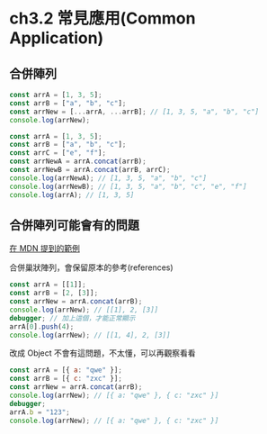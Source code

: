 # ch3.2 常見應用(Common Application)

## 合併陣列

```javascript
const arrA = [1, 3, 5];
const arrB = ["a", "b", "c"];
const arrNew = [...arrA, ...arrB]; // [1, 3, 5, "a", "b", "c"]
console.log(arrNew);
```

```javascript
const arrA = [1, 3, 5];
const arrB = ["a", "b", "c"];
const arrC = ["e", "f"];
const arrNewA = arrA.concat(arrB);
const arrNewB = arrA.concat(arrB, arrC);
console.log(arrNewA); // [1, 3, 5, "a", "b", "c"]
console.log(arrNewB); // [1, 3, 5, "a", "b", "c", "e", "f"]
console.log(arrA); // [1, 3, 5]
```

## 合併陣列可能會有的問題

[在 MDN 提到的範例](https://developer.mozilla.org/zh-TW/docs/Web/JavaScript/Reference/Global_Objects/Array/concat)

合併巢狀陣列，會保留原本的參考(references)

```javascript
const arrA = [[1]];
const arrB = [2, [3]];
const arrNew = arrA.concat(arrB);
console.log(arrNew); // [[1], 2, [3]]
debugger; // 加上這個，才能正常顯示
arrA[0].push(4);
console.log(arrNew); // [[1, 4], 2, [3]]
```

改成 Object 不會有這問題，不太懂，可以再觀察看看

```javascript
const arrA = [{ a: "qwe" }];
const arrB = [{ c: "zxc" }];
const arrNew = arrA.concat(arrB);
console.log(arrNew); // [{ a: "qwe" }, { c: "zxc" }]
debugger;
arrA.b = "123";
console.log(arrNew); // [{ a: "qwe" }, { c: "zxc" }]
```
